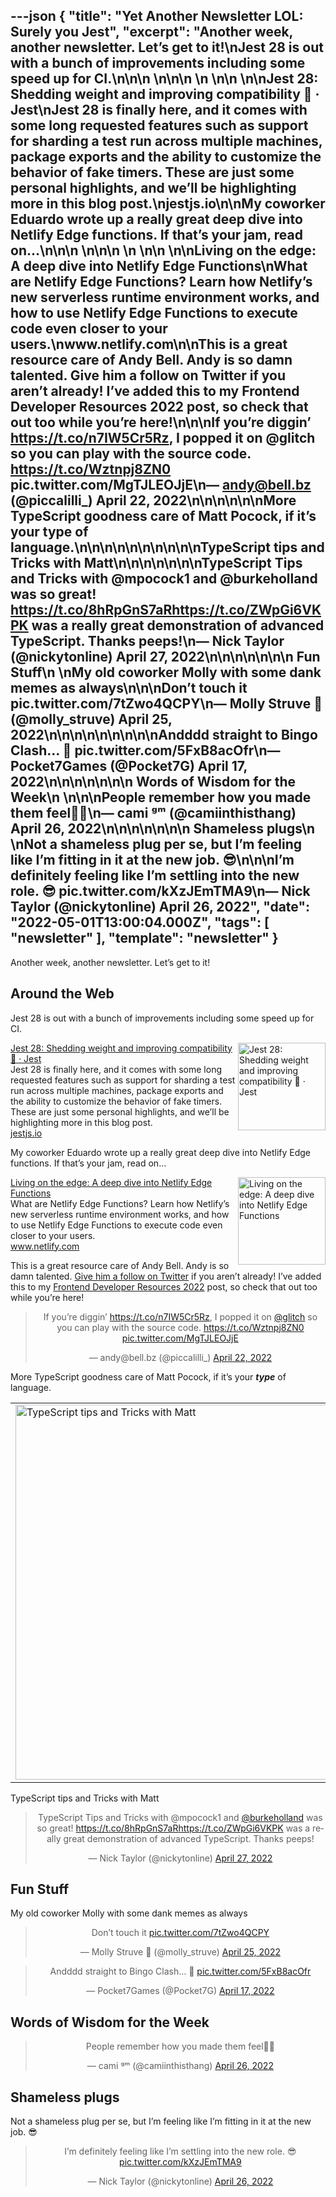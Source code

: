 ---json
{
  "title": "Yet Another Newsletter LOL: Surely you Jest",
  "excerpt": "Another week, another newsletter. Let’s get to it!\nJest 28 is out with a bunch of improvements including some speed up for CI.\n\n\n          \n\n\n \n          \n\n          \n\nJest 28: Shedding weight and improving compatibility 🫶 · Jest\nJest 28 is finally here, and it comes with some long requested features such as support for sharding a test run across multiple machines, package exports and the ability to customize the behavior of fake timers. These are just some personal highlights, and we’ll be highlighting more in this blog post.\njestjs.io\n\nMy coworker Eduardo wrote up a really great deep dive into Netlify Edge functions. If that’s your jam, read on…\n\n\n          \n\n\n \n          \n\n          \n\nLiving on the edge: A deep dive into Netlify Edge Functions\nWhat are Netlify Edge Functions? Learn how Netlify’s new serverless runtime environment works, and how to use Netlify Edge Functions to execute code even closer to your users.\nwww.netlify.com\n\nThis is a great resource care of Andy Bell. Andy is so damn talented. Give him a follow on Twitter if you aren’t already! I’ve added this to my Frontend Developer Resources 2022 post, so check that out too while you’re here!\n\n\nIf you’re diggin’ https://t.co/n7IW5Cr5Rz, I popped it on @glitch so you can play with the source code. https://t.co/Wztnpj8ZN0 pic.twitter.com/MgTJLEOJjE\n— andy@bell.bz (@piccalilli_) April 22, 2022\n\n\n\n\n\nMore TypeScript goodness care of Matt Pocock, if it’s your type of language.\n\n\n\n\n\n\n\n\n\nTypeScript tips and Tricks with Matt\n\n\n\n\n\n\nTypeScript Tips and Tricks with @mpocock1 and @burkeholland was so great! https://t.co/8hRpGnS7aRhttps://t.co/ZWpGi6VKPK was a really great demonstration of advanced TypeScript. Thanks peeps!\n— Nick Taylor (@nickytonline) April 27, 2022\n\n\n\n\n\n\n      Fun Stuff\n    \nMy old coworker Molly with some dank memes as always\n\n\nDon’t touch it pic.twitter.com/7tZwo4QCPY\n— Molly Struve 🦄 (@molly_struve) April 25, 2022\n\n\n\n\n\n\n\n\nAndddd straight to Bingo Clash… 💸 pic.twitter.com/5FxB8acOfr\n— Pocket7Games (@Pocket7G) April 17, 2022\n\n\n\n\n\n\n      Words of Wisdom for the Week\n    \n\n\nPeople remember how you made them feel🤞🏼\n— cami ᵍᵐ (@camiinthisthang) April 26, 2022\n\n\n\n\n\n\n      Shameless plugs\n    \nNot a shameless plug per se, but I’m feeling like I’m fitting in it at the new job. 😎\n\n\nI’m definitely feeling like I’m settling into the new role. 😎 pic.twitter.com/kXzJEmTMA9\n— Nick Taylor (@nickytonline) April 26, 2022",
  "date": "2022-05-01T13:00:04.000Z",
  "tags": [
    "newsletter"
  ],
  "template": "newsletter"
}
---

<p>Another week, another newsletter. Let’s get to it!</p>

<h2>
      Around the Web
    </h2>

<p>Jest 28 is out with a bunch of improvements including some speed up for CI.</p>

<tr><td align="left" ><div >
<!--[if mso]>
          <table border="0" cellpadding="0" cellspacing="0" width="140" align="right" ><tr><td >
          <![endif]-->
<a href="https://jestjs.io/blog/2022/04/25/jest-28?utm_campaign=Yet%20Another%20Newsletter%20LOL&amp;utm_medium=email&amp;utm_source=Revue%20newsletter"  target="_blank">
<img align="right" alt="Jest 28: Shedding weight and improving compatibility 🫶 · Jest" class="link-image" height="140" src="https://s3.amazonaws.com/revue/items/images/015/529/408/thumb/opengraph.png?1651103644"  width="140"/>
</a> <!--[if mso]>
          </td></tr></table>
          <![endif]-->
<div>
<div class="link-title" ><a href="https://jestjs.io/blog/2022/04/25/jest-28?utm_campaign=Yet%20Another%20Newsletter%20LOL&amp;utm_medium=email&amp;utm_source=Revue%20newsletter"  target="_blank">Jest 28: Shedding weight and improving compatibility 🫶 · Jest</a></div>
<div class="serif small-text link-description" ><div class="revue-p" >Jest 28 is finally here, and it comes with some long requested features such as support for sharding a test run across multiple machines, package exports and the ability to customize the behavior of fake timers. These are just some personal highlights, and we’ll be highlighting more in this blog post.</div>
</div>
<div class="link-url" ><a href="https://jestjs.io/blog/2022/04/25/jest-28?utm_campaign=Yet%20Another%20Newsletter%20LOL&amp;utm_medium=email&amp;utm_source=Revue%20newsletter"  target="_blank">jestjs.io</a></div>
</div>
</div></td></tr>

<p>My coworker Eduardo wrote up a really great deep dive into Netlify Edge functions. If that’s your jam, read on…</p>

<tr><td align="left" ><div >
<!--[if mso]>
          <table border="0" cellpadding="0" cellspacing="0" width="140" align="right" ><tr><td >
          <![endif]-->
<a href="https://www.netlify.com/blog/deep-dive-into-netlify-edge-functions/?utm_campaign=Yet%20Another%20Newsletter%20LOL&amp;utm_medium=email&amp;utm_source=Revue%20newsletter"  target="_blank">
<img align="right" alt="Living on the edge: A deep dive into Netlify Edge Functions" class="link-image" height="140" src="https://s3.amazonaws.com/revue/items/images/015/529/383/thumb/5c8b31aba755fe565f76878a0c3ef131a4d1ea6b-1200x630.png?1651103486"  width="140"/>
</a> <!--[if mso]>
          </td></tr></table>
          <![endif]-->
<div>
<div class="link-title" ><a href="https://www.netlify.com/blog/deep-dive-into-netlify-edge-functions/?utm_campaign=Yet%20Another%20Newsletter%20LOL&amp;utm_medium=email&amp;utm_source=Revue%20newsletter"  target="_blank">Living on the edge: A deep dive into Netlify Edge Functions</a></div>
<div class="serif small-text link-description" ><div class="revue-p" >What are Netlify Edge Functions? Learn how Netlify’s new serverless runtime environment works, and how to use Netlify Edge Functions to execute code even closer to your users.</div>
</div>
<div class="link-url" ><a href="https://www.netlify.com/blog/deep-dive-into-netlify-edge-functions/?utm_campaign=Yet%20Another%20Newsletter%20LOL&amp;utm_medium=email&amp;utm_source=Revue%20newsletter"  target="_blank">www.netlify.com</a></div>
</div>
</div></td></tr>

<p>This is a great resource care of Andy Bell. Andy is so damn talented. <a href="https://twitter.com/hankchizljaw?utm_campaign=Yet%20Another%20Newsletter%20LOL&amp;utm_medium=email&amp;utm_source=Revue%20newsletter"  target="_blank">Give him a follow on Twitter</a> if you aren’t already! I’ve added this to my <a href="https://www.iamdeveloper.com/posts/frontend-developer-resources-2022-4cp2/?utm_campaign=Yet%20Another%20Newsletter%20LOL&amp;utm_medium=email&amp;utm_source=Revue%20newsletter"  target="_blank">Frontend Developer Resources 2022</a> post, so check that out too while you’re here!</p>

<p><html><body><div><blockquote align="center" class="twitter-tweet" data-dnt="true"><p dir="ltr" lang="en">If you’re diggin’ <a href="https://t.co/n7IW5Cr5Rz">https://t.co/n7IW5Cr5Rz</a>, I popped it on <a href="https://twitter.com/glitch?ref_src=twsrc%5Etfw">@glitch</a> so you can play with the source code. <a href="https://t.co/Wztnpj8ZN0">https://t.co/Wztnpj8ZN0</a> <a href="https://t.co/MgTJLEOJjE">pic.twitter.com/MgTJLEOJjE</a></p>— andy@bell.bz (@piccalilli_) <a href="https://twitter.com/piccalilli_/status/1517517355047432192?ref_src=twsrc%5Etfw">April 22, 2022</a></blockquote></p>
<script async="" charset="utf-8" src="https://platform.twitter.com/widgets.js"></script>
<p></div></body></html></p>
<p>More TypeScript goodness care of Matt Pocock, if it’s your <strong><em>type</em></strong> of language.</p>

<tbody><tr><td align="center" ><table align="center" border="0" cellpadding="0" cellspacing="0" role="presentation" ><tbody><tr><td >
<a href="https://www.youtube.com/watch?utm_campaign=Yet%20Another%20Newsletter%20LOL&amp;utm_medium=email&amp;utm_source=Revue%20newsletter&amp;v=hBk4nV7q6-w" target="_blank">
<img alt="TypeScript tips and Tricks with Matt" height="auto" src="https://s3.amazonaws.com/revue/items/images/015/530/879/mail/hqdefault.jpg?1651117281"  title="TypeScript tips and Tricks with Matt" width="600"/>
</a></td></tr></tbody></table></td></tr><tr><td align="center" ><div >TypeScript tips and Tricks with Matt</div></td></tr></tbody>

<p><html><body><div><blockquote align="center" class="twitter-tweet" data-dnt="true"><p dir="ltr" lang="en">TypeScript Tips and Tricks with @mpocock1 and <a href="https://twitter.com/burkeholland?ref_src=twsrc%5Etfw">@burkeholland</a> was so great! <a href="https://t.co/8hRpGnS7aR">https://t.co/8hRpGnS7aR</a><a href="https://t.co/ZWpGi6VKPK">https://t.co/ZWpGi6VKPK</a> was a really great demonstration of advanced TypeScript. Thanks peeps!</p>— Nick Taylor (@nickytonline) <a href="https://twitter.com/nickytonline/status/1519298348305559553?ref_src=twsrc%5Etfw">April 27, 2022</a></blockquote></p>
<script async="" charset="utf-8" src="https://platform.twitter.com/widgets.js"></script>
<p></div></body></html></p>
<h2>
      Fun Stuff
    </h2>

<p>My old coworker Molly with some dank memes as always</p>

<p><html><body><div><blockquote align="center" class="twitter-tweet" data-dnt="true"><p dir="ltr" lang="en">Don&rsquo;t touch it <a href="https://t.co/7tZwo4QCPY">pic.twitter.com/7tZwo4QCPY</a></p>— Molly Struve 🦄 (@molly_struve) <a href="https://twitter.com/molly_struve/status/1518627628273516547?ref_src=twsrc%5Etfw">April 25, 2022</a></blockquote></p>
<script async="" charset="utf-8" src="https://platform.twitter.com/widgets.js"></script>
<p></div></body></html></p>
<p><html><body><div><blockquote align="center" class="twitter-tweet" data-dnt="true"><p dir="ltr" lang="en">Andddd straight to Bingo Clash&hellip; 💸 <a href="https://t.co/5FxB8acOfr">pic.twitter.com/5FxB8acOfr</a></p>— Pocket7Games (@Pocket7G) <a href="https://twitter.com/Pocket7G/status/1515725528573132812?ref_src=twsrc%5Etfw">April 17, 2022</a></blockquote></p>
<script async="" charset="utf-8" src="https://platform.twitter.com/widgets.js"></script>
<p></div></body></html></p>
<h2>
      Words of Wisdom for the Week
    </h2>

<p><html><body><div><blockquote align="center" class="twitter-tweet" data-dnt="true"><p dir="ltr" lang="en">People remember how you made them feel🤞🏼</p>— cami ᵍᵐ (@camiinthisthang) <a href="https://twitter.com/camiinthisthang/status/1518946561593688066?ref_src=twsrc%5Etfw">April 26, 2022</a></blockquote></p>
<script async="" charset="utf-8" src="https://platform.twitter.com/widgets.js"></script>
<p></div></body></html></p>
<h2>
      Shameless plugs
    </h2>

<p>Not a shameless plug per se, but I’m feeling like I’m fitting in it at the new job. 😎</p>

<p><html><body><div><blockquote align="center" class="twitter-tweet" data-dnt="true"><p dir="ltr" lang="en">I’m definitely feeling like I’m settling into the new role. 😎 <a href="https://t.co/kXzJEmTMA9">pic.twitter.com/kXzJEmTMA9</a></p>— Nick Taylor (@nickytonline) <a href="https://twitter.com/nickytonline/status/1519072727440797697?ref_src=twsrc%5Etfw">April 26, 2022</a></blockquote></p>
<script async="" charset="utf-8" src="https://platform.twitter.com/widgets.js"></script>
<p></div></body></html></p>
